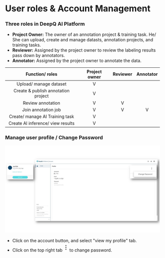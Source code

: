 # User roles & Account Management

### Three roles in DeepQ AI Platform

* **Project Owner:** The owner of an annotation project & training task. He/ She can upload, create and manage datasts, annotation projects, and training tasks.
* **Reviewer:** Assigned by the project owner to review the labeling results pass down by annotators.
* **Annotator:** Assigned by the project owner to annotate the data. 



| Function/ roles | Project owner | Reviewer | Annotator |
| :---: | :---: | :---: | :---: |
| Upload/ manage dataset | V |  |  |
| Create & publish annotation project  | V |  |  |
| Review annotation  | V | V |  |
| Join annotation job | V | V | V |
| Create/ manage AI Training task | V |  |  |
| Create AI inference/ view results | V |  |  |

### **Manage user profile / Change Password**

![](../.gitbook/assets/wechat-tu-pian-20200910181325.jpg)

* Click on the account button, and select "view my profile" tab. 
* Click on the top right tab ![](../.gitbook/assets/xie-qu-%20%281%29.png)  to change password. 

